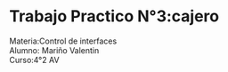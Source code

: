 # Trabajo Practico N°3:cajero
Materia:Control de interfaces  
Alumno: Mariño Valentin  
Curso:4°2 AV